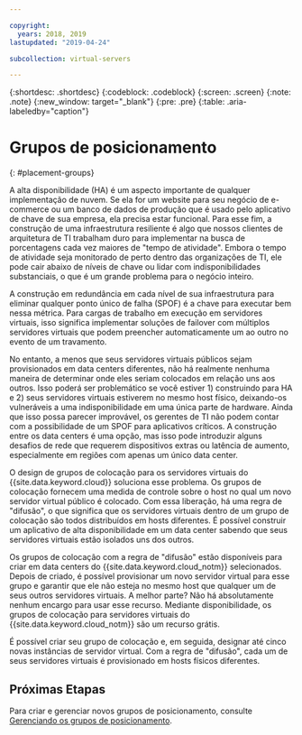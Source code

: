 ```yaml
---

copyright:
  years: 2018, 2019
lastupdated: "2019-04-24"

subcollection: virtual-servers

---
```


{:shortdesc: .shortdesc}
{:codeblock: .codeblock}
{:screen: .screen}
{:note: .note}
{:new_window: target="_blank"}
{:pre: .pre}
{:table: .aria-labeledby="caption"}


# Grupos de posicionamento
{: #placement-groups}

A alta disponibilidade (HA) é um aspecto importante de qualquer implementação de nuvem. Se ela for um website para seu negócio de e-commerce ou um banco de dados de produção que é usado pelo aplicativo de chave de sua empresa, ela precisa estar funcional. Para esse fim, a construção de uma infraestrutura resiliente é algo que nossos clientes de arquitetura de TI trabalham duro para implementar na busca de porcentagens cada vez maiores de "tempo de atividade". Embora o tempo de atividade seja monitorado de perto dentro das organizações de TI, ele pode cair abaixo de níveis de chave ou lidar com indisponibilidades substanciais, o que é um grande problema para o negócio inteiro.

A construção em redundância em cada nível de sua infraestrutura para eliminar qualquer ponto único de falha (SPOF) é a chave para executar bem nessa métrica. Para cargas de trabalho em execução em servidores virtuais, isso significa implementar soluções de failover com múltiplos servidores virtuais que podem preencher automaticamente um ao outro no evento de um travamento.

No entanto, a menos que seus servidores virtuais públicos sejam provisionados em data centers diferentes, não há realmente nenhuma maneira de determinar onde eles seriam colocados em relação uns aos outros. Isso poderá ser problemático se você estiver 1) construindo para HA e 2) seus servidores virtuais estiverem no mesmo host físico, deixando-os vulneráveis a uma indisponibilidade em uma única parte de hardware. Ainda que isso possa parecer improvável, os gerentes de TI não podem contar com a possibilidade de um SPOF para aplicativos críticos. A construção entre os data centers é uma opção, mas isso pode introduzir alguns desafios de rede que requerem dispositivos extras ou latência de aumento, especialmente em regiões com apenas um único data center.

O design de grupos de colocação para os servidores virtuais do {{site.data.keyword.cloud}} soluciona esse problema. Os grupos de colocação fornecem uma medida de controle sobre o host no qual um novo servidor virtual público é colocado. Com essa liberação, há uma regra de "difusão", o que significa que os servidores virtuais dentro de um grupo de colocação são todos distribuídos em hosts diferentes. É possível construir um aplicativo de alta disponibilidade em um data center sabendo que seus servidores virtuais estão isolados uns dos outros.

Os grupos de colocação com a regra de "difusão" estão disponíveis para criar em data centers do {{site.data.keyword.cloud_notm}} selecionados. Depois de criado, é possível provisionar um novo servidor virtual para esse grupo e garantir que ele não esteja no mesmo host que qualquer um de seus outros servidores virtuais. A melhor parte? Não há absolutamente nenhum encargo para usar esse recurso. Mediante disponibilidade, os grupos de colocação para servidores virtuais do {{site.data.keyword.cloud_notm}} são um recurso grátis.

É possível criar seu grupo de colocação e, em seguida, designar até cinco novas instâncias de servidor virtual. Com a regra de "difusão", cada um de seus servidores virtuais é provisionado em hosts físicos diferentes.

## Próximas Etapas

Para criar e gerenciar novos grupos de posicionamento, consulte
[Gerenciando os grupos de posicionamento](/docs/vsi?topic=virtual-servers-vsi_managing_placegroup#vsi_managing_placegroup).
